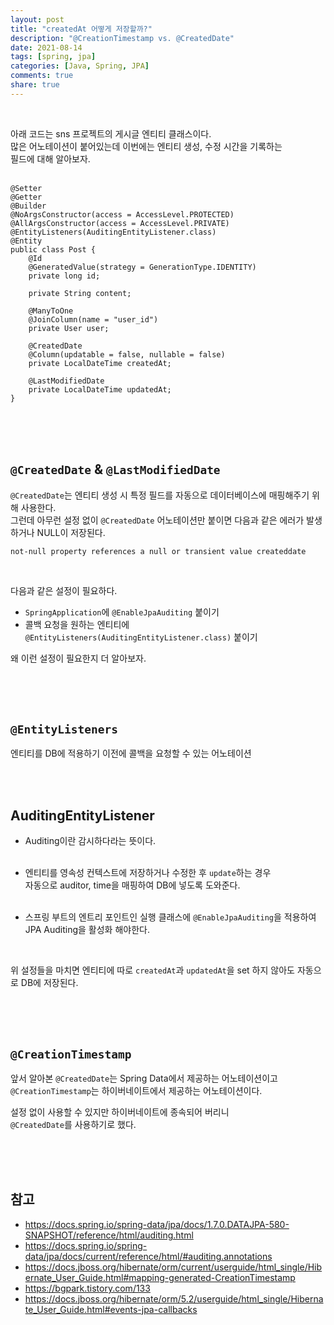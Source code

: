 ```yaml
---
layout: post    
title: "createdAt 어떻게 저장할까?"      
description: "@CreationTimestamp vs. @CreatedDate"      
date: 2021-08-14    
tags: [spring, jpa]     
categories: [Java, Spring, JPA]      
comments: true     
share: true
---   
```


<br />      


아래 코드는 sns 프로젝트의 게시글 엔티티 클래스이다.     
많은 어노테이션이 붙어있는데 이번에는 엔티티 생성, 수정 시간을 기록하는    
필드에 대해 알아보자.    
<br />      


```
@Setter
@Getter
@Builder
@NoArgsConstructor(access = AccessLevel.PROTECTED)
@AllArgsConstructor(access = AccessLevel.PRIVATE)
@EntityListeners(AuditingEntityListener.class)
@Entity
public class Post {
	@Id
	@GeneratedValue(strategy = GenerationType.IDENTITY)
	private long id;

	private String content;

	@ManyToOne
	@JoinColumn(name = "user_id")
	private User user;

	@CreatedDate
	@Column(updatable = false, nullable = false)
	private LocalDateTime createdAt;

	@LastModifiedDate
	private LocalDateTime updatedAt;
}
```


<br />        
<br />       
<br />        



## `@CreatedDate` & `@LastModifiedDate`              

`@CreatedDate`는 엔티티 생성 시 특정 필드를 자동으로 데이터베이스에 매핑해주기 위해 사용한다.       
그런데 아무런 설정 없이 `@CreatedDate` 어노테이션만 붙이면 다음과 같은 에러가 발생하거나 NULL이 저장된다.       

```
not-null property references a null or transient value createddate
```

<br />     


다음과 같은 설정이 필요하다.   

* `SpringApplication`에 `@EnableJpaAuditing` 붙이기       
* 콜백 요청을 원하는 엔티티에 `@EntityListeners(AuditingEntityListener.class)` 붙이기

왜 이런 설정이 필요한지 더 알아보자.  



<br />        
<br />     
<br />        



## `@EntityListeners`        
엔티티를 DB에 적용하기 이전에 콜백을 요청할 수 있는 어노테이션   

<br />     
<br />       


## AuditingEntityListener   
* Auditing이란 감시하다라는 뜻이다.      
  <br />    
  
* 엔티티를 영속성 컨텍스트에 저장하거나 수정한 후 `update`하는 경우       
자동으로 auditor, time을 매핑하여 DB에 넣도록 도와준다.      
  <br />   
  
* 스프링 부트의 엔트리 포인트인 실행 클래스에 `@EnableJpaAuditing`을 적용하여 JPA Auditing을 활성화 해야한다.     
<br />     


위 설정들을 마치면 엔티티에 따로 `createdAt`과 `updatedAt`을 set 하지 않아도 자동으로 DB에 저장된다.        


<br />        
<br />     
<br />    



## `@CreationTimestamp`
앞서 알아본 `@CreatedDate`는 Spring Data에서 제공하는 어노테이션이고    
`@CreationTimestamp`는 하이버네이트에서 제공하는 어노테이션이다.   

설정 없이 사용할 수 있지만 하이버네이트에 종속되어 버리니      
`@CreatedDate`를 사용하기로 했다.       








<br />        
<br />     
<br />  


## 참고 
* <https://docs.spring.io/spring-data/jpa/docs/1.7.0.DATAJPA-580-SNAPSHOT/reference/html/auditing.html>    
* <https://docs.spring.io/spring-data/jpa/docs/current/reference/html/#auditing.annotations>
* <https://docs.jboss.org/hibernate/orm/current/userguide/html_single/Hibernate_User_Guide.html#mapping-generated-CreationTimestamp>     
* <https://bgpark.tistory.com/133>    
* <https://docs.jboss.org/hibernate/orm/5.2/userguide/html_single/Hibernate_User_Guide.html#events-jpa-callbacks>     



<br />    
